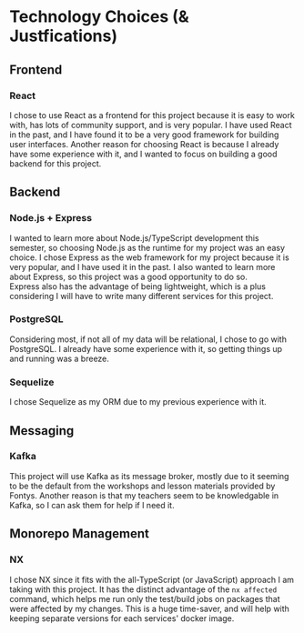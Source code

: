 # Technology Choices (& Justfications)

## Frontend

### React

I chose to use React as a frontend for this project because it is easy to work with, has lots of community support, and is very popular. I have used React in the past, and I have found it to be a very good framework for building user interfaces. Another reason for choosing React is because I already have some experience with it, and I wanted to focus on building a good backend for this project.

## Backend

### Node.js + Express

I wanted to learn more about Node.js/TypeScript development this semester, so choosing Node.js as the runtime for my project was an easy choice. I chose Express as the web framework for my project because it is very popular, and I have used it in the past. I also wanted to learn more about Express, so this project was a good opportunity to do so. <br>
Express also has the advantage of being lightweight, which is a plus considering I will have to write many different services for this project.

### PostgreSQL

Considering most, if not all of my data will be relational, I chose to go with PostgreSQL. I already have some experience with it, so getting things up and running was a breeze.

### Sequelize

I chose Sequelize as my ORM due to my previous experience with it.

## Messaging

### Kafka

This project will use Kafka as its message broker, mostly due to it seeming to be the default from the workshops and lesson materials provided by Fontys. Another reason is that my teachers seem to be knowledgable in Kafka, so I can ask them for help if I need it.

## Monorepo Management

### NX

I chose NX since it fits with the all-TypeScript (or JavaScript) approach I am taking with this project. It has the distinct advantage of the `nx affected` command, which helps me run only the test/build jobs on packages that were affected by my changes. This is a huge time-saver, and will help with keeping separate versions for each services' docker image.
